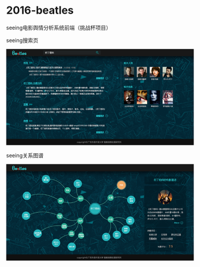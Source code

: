 # 2016-beatles
seeing电影舆情分析系统前端（挑战杯项目）  

seeing搜索页  

![Image text](https://github.com/zpeento/images-lib/blob/master/beatles/index.png)

seeing关系图谱  

![Image text](https://github.com/zpeento/images-lib/blob/master/beatles/relation.png)
